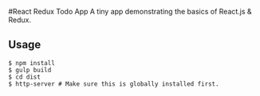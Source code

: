 #React Redux Todo App
A tiny app demonstrating the basics of React.js & Redux.

## Usage
```
$ npm install
$ gulp build
$ cd dist
$ http-server # Make sure this is globally installed first.
```
